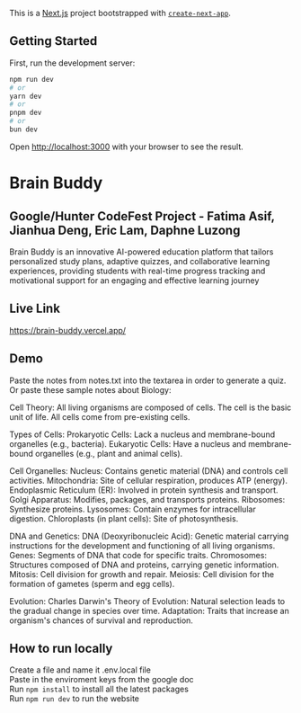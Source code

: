 This is a [Next.js](https://nextjs.org/) project bootstrapped with [`create-next-app`](https://github.com/vercel/next.js/tree/canary/packages/create-next-app).

## Getting Started

First, run the development server:

```bash
npm run dev
# or
yarn dev
# or
pnpm dev
# or
bun dev
```

Open [http://localhost:3000](http://localhost:3000) with your browser to see the result.

# Brain Buddy

## Google/Hunter CodeFest Project - Fatima Asif, Jianhua Deng, Eric Lam, Daphne Luzong

Brain Buddy is an innovative AI-powered education platform that tailors personalized study plans, adaptive quizzes, and collaborative learning experiences, providing students with real-time progress tracking and motivational support for an engaging and effective learning journey

## Live Link
https://brain-buddy.vercel.app/

## Demo
Paste the notes from notes.txt into the textarea in order to generate a quiz. Or paste these sample notes about Biology:

Cell Theory:
All living organisms are composed of cells.
The cell is the basic unit of life.
All cells come from pre-existing cells.

Types of Cells:
Prokaryotic Cells: Lack a nucleus and membrane-bound organelles (e.g., bacteria).
Eukaryotic Cells: Have a nucleus and membrane-bound organelles (e.g., plant and animal cells).

Cell Organelles:
Nucleus: Contains genetic material (DNA) and controls cell activities.
Mitochondria: Site of cellular respiration, produces ATP (energy).
Endoplasmic Reticulum (ER): Involved in protein synthesis and transport.
Golgi Apparatus: Modifies, packages, and transports proteins.
Ribosomes: Synthesize proteins.
Lysosomes: Contain enzymes for intracellular digestion.
Chloroplasts (in plant cells): Site of photosynthesis.

DNA and Genetics:
DNA (Deoxyribonucleic Acid): Genetic material carrying instructions for the development and functioning of all living organisms.
Genes: Segments of DNA that code for specific traits.
Chromosomes: Structures composed of DNA and proteins, carrying genetic information.
Mitosis: Cell division for growth and repair.
Meiosis: Cell division for the formation of gametes (sperm and egg cells).

Evolution:
Charles Darwin's Theory of Evolution: Natural selection leads to the gradual change in species over time.
Adaptation: Traits that increase an organism's chances of survival and reproduction.

## How to run locally
Create a file and name it .env.local file  
Paste in the enviroment keys from the google doc  
Run ```npm install``` to install all the latest packages  
Run ```npm run dev``` to run the website